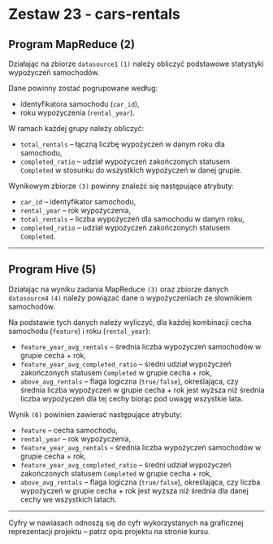 # Zestaw 23 - cars-rentals

## Program MapReduce (2)

Działając na zbiorze `datasource1` `(1)` należy obliczyć podstawowe statystyki wypożyczeń samochodów.  

Dane powinny zostać pogrupowane według:  
* identyfikatora samochodu (`car_id`),  
* roku wypożyczenia (`rental_year`).  

W ramach każdej grupy należy obliczyć:  
* `total_rentals` – łączną liczbę wypożyczeń w danym roku dla samochodu,  
* `completed_ratio` – udział wypożyczeń zakończonych statusem `Completed` w stosunku do wszystkich wypożyczeń w danej grupie.  

Wynikowym zbiorze `(3)` powinny znaleźć się następujące atrybuty:  
* `car_id` – identyfikator samochodu,  
* `rental_year` – rok wypożyczenia,  
* `total_rentals` – liczba wypożyczeń dla samochodu w danym roku,  
* `completed_ratio` – udział wypożyczeń zakończonych statusem `Completed`.  

---

## Program Hive (5)

Działając na wyniku zadania MapReduce `(3)` oraz zbiorze danych `datasource4` `(4)` należy powiązać dane o wypożyczeniach ze słownikiem samochodów.

Na podstawie tych danych należy wyliczyć, dla każdej kombinacji cecha samochodu (`feature`) i roku (`rental_year`):  
* `feature_year_avg_rentals` – średnia liczba wypożyczeń samochodów w grupie cecha + rok,  
* `feature_year_avg_completed_ratio` – średni udział wypożyczeń zakończonych statusem `Completed` w grupie cecha + rok,  
* `above_avg_rentals` – flaga logiczna (`true/false`), określająca, czy średnia liczba wypożyczeń w grupie cecha + rok jest wyższa niż średnia liczba wypożyczeń dla tej cechy biorąc pod uwagę wszystkie lata.

Wynik `(6)` powinien zawierać następujące atrybuty:  
* `feature` – cecha samochodu,  
* `rental_year` – rok wypożyczenia,  
* `feature_year_avg_rentals` – średnia liczba wypożyczeń samochodów w grupie cecha + rok,  
* `feature_year_avg_completed_ratio` – średni udział wypożyczeń zakończonych statusem `Completed` w grupie cecha + rok,  
* `above_avg_rentals` – flaga logiczna (`true/false`), określająca, czy liczba wypożyczeń w grupie cecha + rok jest wyższa niż średnia dla danej cechy we wszystkich latach. 

---

Cyfry w nawiasach odnoszą się do cyfr wykorzystanych na graficznej reprezentacji projektu – patrz opis projektu na stronie kursu.
